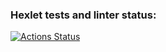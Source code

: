 ### Hexlet tests and linter status:
[![Actions Status](https://github.com/Skeler667/frontend-project-lvl2/workflows/hexlet-check/badge.svg)](https://github.com/Skeler667/frontend-project-lvl2/actions)